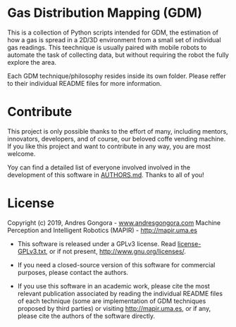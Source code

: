 <!--------------------------------------+-------------------------------------->
#                         Gas Distribution Mapping (GDM)
<!--------------------------------------+-------------------------------------->
This is a collection of Python scripts intended for GDM,
the estimation of how a gas is spread in a 2D/3D environment
from a small set of individual gas readings.
This teechnique is usually paired with mobile robots
to automate the task of collecting data,
but without requiring the robot the fully explore the area.

Each GDM technique/philosophy resides inside its own folder.
Please reffer to their individual README files for more information.



<!--------------------------------------+-------------------------------------->
#                                   Contribute
<!--------------------------------------+-------------------------------------->

This project is only possible thanks to the effort of many, including mentors,
innovators, developers, and of course, our beloved coffe vending machine.
If you like this project and want to contribute in any way, you are most welcome.

Yoy can find a detailed list of everyone involved involved in the development of
this software in [AUTHORS.md](AUTHORS.md). Thanks to all of you!



<!--------------------------------------+-------------------------------------->
#                                    License
<!--------------------------------------+-------------------------------------->

Copyright (c) 2019, Andres Gongora - www.andresgongora.com
Machine Perception and Intelligent Robotics (MAPIR) - http://mapir.uma.es

* This software is released under a GPLv3 license.
  Read [license-GPLv3.txt](LICENSE),
  or if not present, <http://www.gnu.org/licenses/>.

* If you need a closed-source version of this software
  for commercial purposes, please contact the authors.

* If you use this software in an academic work,
  please cite the most relevant publication associated
  by reading the individual README files of each technique
  (some are implementation of GDM techniques proposed by third parties)
  or visiting http://mapir.uma.es,
  or if any, please cite the authors of the software directly.
